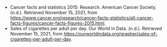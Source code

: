 * Cancer facts and statistics 2015: Research. American Cancer Society. (n.d.). Retrieved November 15, 2021, from https://www.cancer.org/research/cancer-facts-statistics/all-cancer-facts-figures/cancer-facts-figures-2015.html. 
* Sales of cigarettes per adult per day. Our World in Data. (n.d.). Retrieved November 15, 2021, from https://ourworldindata.org/grapher/sales-of-cigarettes-per-adult-per-day. 
